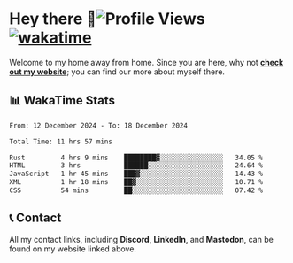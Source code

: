 # Hey there :wave:![Profile Views](https://komarev.com/ghpvc/?username=skifli) [![wakatime](https://wakatime.com/badge/user/b4317b02-0c6d-457b-82a4-a448b8a8d1df.svg)](https://wakatime.com/@b4317b02-0c6d-457b-82a4-a448b8a8d1df)

Welcome to my home away from home. Since you are here, why not [**check out my website**](https://skifli.github.io); you can find our more about myself there.

## 📊 WakaTime Stats

<!--START_SECTION:waka-->

```txt
From: 12 December 2024 - To: 18 December 2024

Total Time: 11 hrs 57 mins

Rust         4 hrs 9 mins    ████████▓░░░░░░░░░░░░░░░░   34.05 %
HTML         3 hrs           ██████░░░░░░░░░░░░░░░░░░░   24.64 %
JavaScript   1 hr 45 mins    ███▓░░░░░░░░░░░░░░░░░░░░░   14.43 %
XML          1 hr 18 mins    ██▓░░░░░░░░░░░░░░░░░░░░░░   10.71 %
CSS          54 mins         ██░░░░░░░░░░░░░░░░░░░░░░░   07.42 %
```

<!--END_SECTION:waka-->

## 📞 Contact

All my contact links, including **Discord**, **LinkedIn**, and **Mastodon**, can be found on my website linked above.
